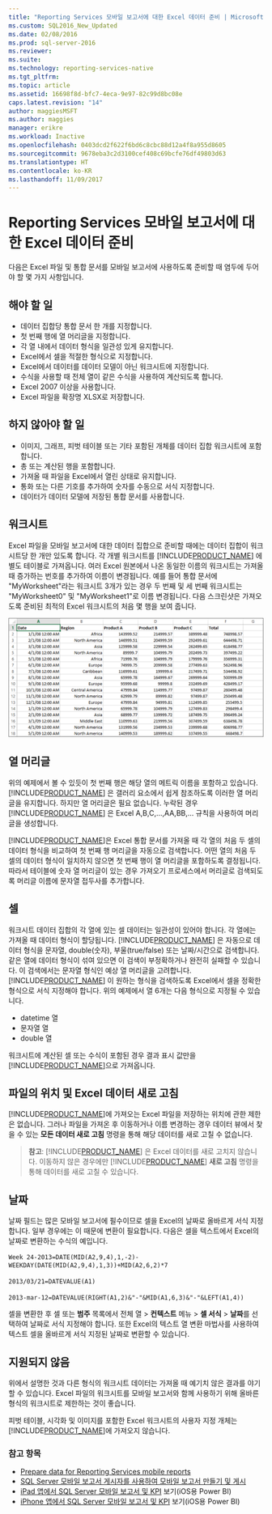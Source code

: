 ```yaml
---
title: "Reporting Services 모바일 보고서에 대한 Excel 데이터 준비 | Microsoft Docs"
ms.custom: SQL2016_New_Updated
ms.date: 02/08/2016
ms.prod: sql-server-2016
ms.reviewer: 
ms.suite: 
ms.technology: reporting-services-native
ms.tgt_pltfrm: 
ms.topic: article
ms.assetid: 16698f8d-bfc7-4eca-9e97-82c99d8bc08e
caps.latest.revision: "14"
author: maggiesMSFT
ms.author: maggies
manager: erikre
ms.workload: Inactive
ms.openlocfilehash: 0403dcd2f622f6bd6c8cbc88d12a4f8a955d8605
ms.sourcegitcommit: 9678eba3c2d3100cef408c69bcfe76df49803d63
ms.translationtype: HT
ms.contentlocale: ko-KR
ms.lasthandoff: 11/09/2017
---
```

# <a name="prepare-excel-data-for-reporting-services-mobile-reports"></a>Reporting Services 모바일 보고서에 대한 Excel 데이터 준비
  
다음은 Excel 파일 및 통합 문서를 모바일 보고서에 사용하도록 준비할 때 염두에 두어야 할 몇 가지 사항입니다.  
  
## <a name="do"></a>해야 할 일  
  
- 데이터 집합당 통합 문서 한 개를 지정합니다.  
- 첫 번째 행에 열 머리글을 지정합니다.  
- 각 열 내에서 데이터 형식을 일관성 있게 유지합니다.  
- Excel에서 셀을 적절한 형식으로 지정합니다.  
- Excel에서 데이터를 데이터 모델이 아닌 워크시트에 지정합니다.  
- 수식을 사용할 때 전체 열이 같은 수식을 사용하여 계산되도록 합니다.  
- Excel 2007 이상을 사용합니다.  
- Excel 파일을 확장명 XLSX로 저장합니다.  
          
## <a name="dont"></a>하지 않아야 할 일  
  
- 이미지, 그래프, 피벗 테이블 또는 기타 포함된 개체를 데이터 집합 워크시트에 포함합니다.  
- 총 또는 계산된 행을 포함합니다.  
- 가져올 때 파일을 Excel에서 열린 상태로 유지합니다.  
- 통화 또는 다른 기호를 추가하여 숫자를 수동으로 서식 지정합니다.  
- 데이터가 데이터 모델에 저장된 통합 문서를 사용합니다.  
  
## <a name="worksheets"></a>워크시트  
          
Excel 파일을 모바일 보고서에 대한 데이터 집합으로 준비할 때에는 데이터 집합이 워크시트당 한 개만 있도록 합니다. 각 개별 워크시트를 [!INCLUDE[PRODUCT_NAME](../../includes/ss-mobilereptpub-short.md)] 에 별도 테이블로 가져옵니다. 여러 Excel 원본에서 나온 동일한 이름의 워크시트는 가져올 때 증가하는 번호를 추가하여 이름이 변경됩니다. 예를 들어 통합 문서에 "MyWorksheet"라는 워크시트 3개가 있는 경우 두 번째 및 세 번째 워크시트는 "MyWorksheet0" 및 "MyWorksheet1"로 이름 변경됩니다. 다음 스크린샷은 가져오도록 준비된 최적의 Excel 워크시트의 처음 몇 행을 보여 줍니다.  
  
![SS_MRP_ExcelDataSheet](../../reporting-services/mobile-reports/media/ss-mrp-exceldatasheet.png)  
          
## <a name="column-headers"></a>열 머리글  
  
위의 예제에서 볼 수 있듯이 첫 번째 행은 해당 열의 메트릭 이름을 포함하고 있습니다. [!INCLUDE[PRODUCT_NAME](../../includes/ss-mobilereptpub-short.md)] 은 갤러리 요소에서 쉽게 참조하도록 이러한 열 머리글을 유지합니다. 하지만 열 머리글은 필요 없습니다. 누락된 경우 [!INCLUDE[PRODUCT_NAME](../../includes/ss-mobilereptpub-short.md)] 은 Excel A,B,C,...,AA,BB,... 규칙을 사용하여 머리글을 생성합니다.  
  
[!INCLUDE[PRODUCT_NAME](../../includes/ss-mobilereptpub-short.md)]은 Excel 통합 문서를 가져올 때 각 열의 처음 두 셀의 데이터 형식을 비교하여 첫 번째 행 머리글을 자동으로 검색합니다. 어떤 열의 처음 두 셀의 데이터 형식이 일치하지 않으면 첫 번째 행이 열 머리글을 포함하도록 결정됩니다. 따라서 테이블에 숫자 열 머리글이 있는 경우 가져오기 프로세스에서 머리글로 검색되도록 머리글 이름에 문자열 접두사를 추가합니다.  
  
## <a name="cells"></a>셀  
  
워크시트 데이터 집합의 각 열에 있는 셀 데이터는 일관성이 있어야 합니다. 각 열에는 가져올 때 데이터 형식이 할당됩니다. [!INCLUDE[PRODUCT_NAME](../../includes/ss-mobilereptpub-short.md)] 은 자동으로 데이터 형식을 문자열, double(숫자), 부울(true/false) 또는 날짜/시간으로 검색합니다. 같은 열에 데이터 형식이 섞여 있으면 이 검색이 부정확하거나 완전히 실패할 수 있습니다. 이 검색에서는 문자열 형식인 예상 열 머리글을 고려합니다. [!INCLUDE[PRODUCT_NAME](../../includes/ss-mobilereptpub-short.md)] 이 원하는 형식을 검색하도록 Excel에서 셀을 정확한 형식으로 서식 지정해야 합니다. 위의 예제에서 열 6개는 다음 형식으로 지정될 수 있습니다.  
*  datetime 열  
*  문자열 열  
*  double 열  
  
워크시트에 계산된 셀 또는 수식이 포함된 경우 결과 표시 값만을 [!INCLUDE[PRODUCT_NAME](../../includes/ss-mobilereptpub-short.md)]으로 가져옵니다.  
  
## <a name="file-location-and-refreshing-excel-data"></a>파일의 위치 및 Excel 데이터 새로 고침  
  
[!INCLUDE[PRODUCT_NAME](../../includes/ss-mobilereptpub-short.md)]에 가져오는 Excel 파일을 저장하는 위치에 관한 제한은 없습니다. 그러나 파일을 가져온 후 이동하거나 이름 변경하는 경우 데이터 뷰에서 찾을 수 있는 **모든 데이터 새로 고침** 명령을 통해 해당 데이터를 새로 고칠 수 없습니다.   
  
>**참고**: [!INCLUDE[PRODUCT_NAME](../../includes/ss-mobilereptpub-short.md)] 은 Excel 데이터를 새로 고치지 않습니다. 이동하지 않은 경우에만 [!INCLUDE[PRODUCT_NAME](../../includes/ss-mobilereptpub-short.md)] **새로 고침** 명령을 통해 데이터를 새로 고칠 수 있습니다.  
  
## <a name="dates"></a>날짜  
  
날짜 필드는 많은 모바일 보고서에 필수이므로 셀을 Excel의 날짜로 올바르게 서식 지정합니다. 일부 경우에는 이 때문에 변환이 필요합니다. 다음은 셀을 텍스트에서 Excel의 날짜로 변환하는 수식의 예입니다.  
  
    Week 24-2013=DATE(MID(A2,9,4),1,-2)-WEEKDAY(DATE(MID(A2,9,4),1,3))+MID(A2,6,2)*7  
  
    2013/03/21=DATEVALUE(A1)  
  
    2013-mar-12=DATEVALUE(RIGHT(A1,2)&"-"&MID(A1,6,3)&"-"&LEFT(A1,4))  
  
셀을 변환한 후 셀 또는 **범주** 목록에서 전체 열 > **컨텍스트** 메뉴 > **셀 서식** > **날짜**를 선택하여 날짜로 서식 지정해야 합니다. 또한 Excel의 텍스트 열 변환 마법사를 사용하여 텍스트 셀을 올바르게 서식 지정된 날짜로 변환할 수 있습니다.  
  
## <a name="unsupported"></a>지원되지 않음  
  
위에서 설명한 것과 다른 형식의 워크시트 데이터는 가져올 때 예기치 않은 결과를 야기할 수 있습니다. Excel 파일의 워크시트를 모바일 보고서와 함께 사용하기 위해 올바른 형식의 워크시트로 제한하는 것이 좋습니다.  
  
피벗 테이블, 시각화 및 이미지를 포함한 Excel 워크시트의 사용자 지정 개체는 [!INCLUDE[PRODUCT_NAME](../../includes/ss-mobilereptpub-short.md)]에 가져오지 않습니다.  
  
### <a name="see-also"></a>참고 항목  
- [Prepare data for Reporting Services mobile reports](../../reporting-services/mobile-reports/prepare-data-for-reporting-services-mobile-reports.md)  
- [SQL Server 모바일 보고서 게시자를 사용하여 모바일 보고서 만들기 및 게시](../../reporting-services/mobile-reports/create-mobile-reports-with-sql-server-mobile-report-publisher.md)  
-  [iPad 앱에서 SQL Server 모바일 보고서 및 KPI](https://pbiwebprod-docs.azurewebsites.net/en-us/documentation/powerbi-mobile-ipad-kpis-mobile-reports) 보기(iOS용 Power BI)  
-  [iPhone 앱에서 SQL Server 모바일 보고서 및 KPI](https://pbiwebprod-docs.azurewebsites.net/en-us/documentation/powerbi-mobile-iphone-kpis-mobile-reports) 보기(iOS용 Power BI)  
  
  
  
  
  
  
  

